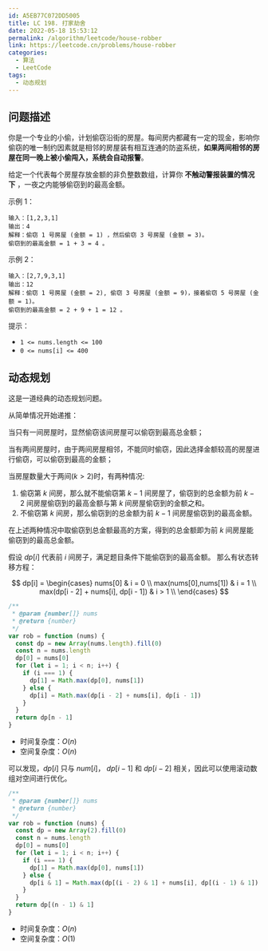 ```yaml
---
id: A5EB77C072DD5005
title: LC 198. 打家劫舍
date: 2022-05-18 15:53:12
permalink: /algorithm/leetcode/house-robber
link: https://leetcode.cn/problems/house-robber
categories:
  - 算法
  - LeetCode
tags:
  - 动态规划
---
```


<Level :type='2'/>

## 问题描述

你是一个专业的小偷，计划偷窃沿街的房屋。每间房内都藏有一定的现金，影响你偷窃的唯一制约因素就是相邻的房屋装有相互连通的防盗系统，**如果两间相邻的房屋在同一晚上被小偷闯入，系统会自动报警**。

给定一个代表每个房屋存放金额的非负整数数组，计算你 **不触动警报装置的情况下** ，一夜之内能够偷窃到的最高金额。

示例 1：

```text
输入：[1,2,3,1]
输出：4
解释：偷窃 1 号房屋 (金额 = 1) ，然后偷窃 3 号房屋 (金额 = 3)。
偷窃到的最高金额 = 1 + 3 = 4 。
```

示例 2：

```text
输入：[2,7,9,3,1]
输出：12
解释：偷窃 1 号房屋 (金额 = 2), 偷窃 3 号房屋 (金额 = 9)，接着偷窃 5 号房屋 (金额 = 1)。
偷窃到的最高金额 = 2 + 9 + 1 = 12 。

```

提示：

- `1 <= nums.length <= 100`
- `0 <= nums[i] <= 400`

## 动态规划

这是一道经典的动态规划问题。

从简单情况开始递推：

当只有一间房屋时，显然偷窃该间房屋可以偷窃到最高总金额；

当有两间房屋时，由于两间房屋相邻，不能同时偷窃，因此选择金额较高的房屋进行偷窃，可以偷窃到最高的金额；

当房屋数量大于两间($k > 2$)时，有两种情况:

1. 偷窃第 $k$ 间房，那么就不能偷窃第 $k - 1$ 间房屋了，偷窃到的总金额为前 $k - 2$ 间房屋偷窃到的最高金额与第 $k$ 间房屋偷窃到的金额之和。
2. 不偷窃第 $k$ 间房，那么偷窃到的总金额为前 $k - 1$ 间房屋偷窃到的最高金额。

在上述两种情况中取偷窃到总金额最高的方案，得到的总金额即为前 $k$ 间房屋能偷窃到的最高总金额。

假设 $dp[i]$ 代表前 $i$ 间房子，满足题目条件下能偷窃到的最高金额。 那么有状态转移方程：

$$
dp[i] =
\begin{cases}
nums[0] & i = 0 \\
max(nums[0],nums[1]) & i = 1 \\
max(dp[i - 2] + nums[i], dp[i - 1]) & i > 1 \\
\end{cases}
$$

```javascript
/**
 * @param {number[]} nums
 * @return {number}
 */
var rob = function (nums) {
  const dp = new Array(nums.length).fill(0)
  const n = nums.length
  dp[0] = nums[0]
  for (let i = 1; i < n; i++) {
    if (i === 1) {
      dp[1] = Math.max(dp[0], nums[1])
    } else {
      dp[i] = Math.max(dp[i - 2] + nums[i], dp[i - 1])
    }
  }
  return dp[n - 1]
}
```

- 时间复杂度：$O(n)$
- 空间复杂度：$O(n)$

可以发现，$dp[i]$ 只与 $num[i]$， $dp[i - 1]$ 和 $dp[i - 2]$ 相关，因此可以使用滚动数组对空间进行优化。

```javascript
/**
 * @param {number[]} nums
 * @return {number}
 */
var rob = function (nums) {
  const dp = new Array(2).fill(0)
  const n = nums.length
  dp[0] = nums[0]
  for (let i = 1; i < n; i++) {
    if (i === 1) {
      dp[1] = Math.max(dp[0], nums[1])
    } else {
      dp[i & 1] = Math.max(dp[(i - 2) & 1] + nums[i], dp[(i - 1) & 1])
    }
  }
  return dp[(n - 1) & 1]
}
```

- 时间复杂度：$O(n)$
- 空间复杂度：$O(1)$
